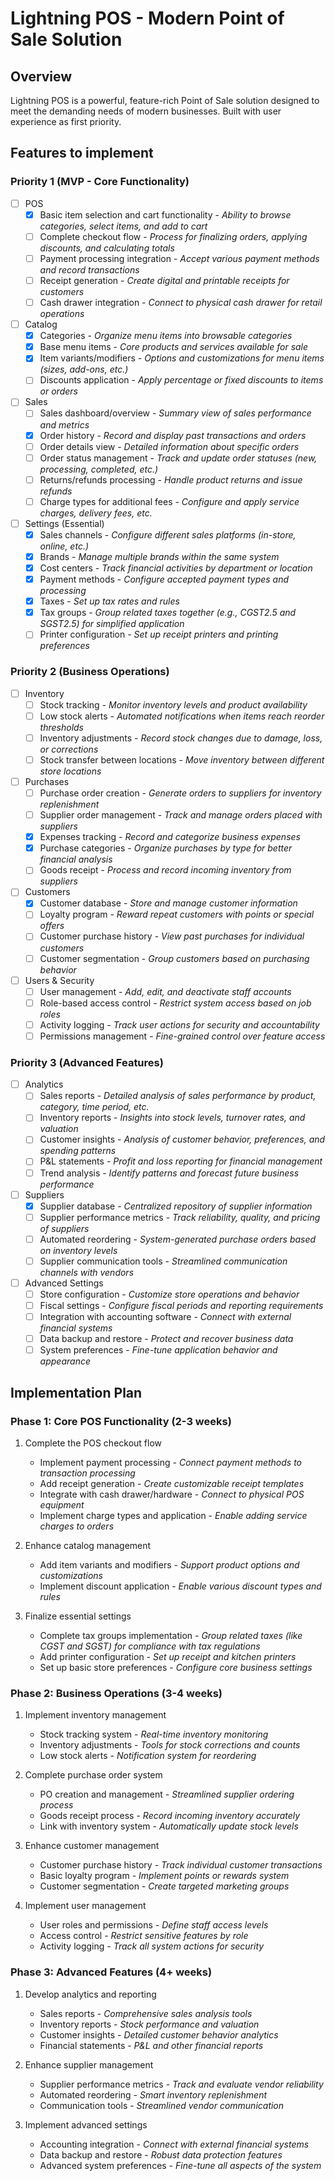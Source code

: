 # Lightning POS - Modern Point of Sale Solution

## Overview
Lightning POS is a powerful, feature-rich Point of Sale solution designed to meet the demanding needs of modern businesses. Built with user experience as first priority.


## Features to implement

### Priority 1 (MVP - Core Functionality)
- [ ] POS
  - [x] Basic item selection and cart functionality - *Ability to browse categories, select items, and add to cart*
  - [ ] Complete checkout flow - *Process for finalizing orders, applying discounts, and calculating totals*
  - [ ] Payment processing integration - *Accept various payment methods and record transactions*
  - [ ] Receipt generation - *Create digital and printable receipts for customers*
  - [ ] Cash drawer integration - *Connect to physical cash drawer for retail operations*

- [ ] Catalog
  - [x] Categories - *Organize menu items into browsable categories*
  - [x] Base menu items - *Core products and services available for sale*
  - [x] Item variants/modifiers - *Options and customizations for menu items (sizes, add-ons, etc.)*
  - [ ] Discounts application - *Apply percentage or fixed discounts to items or orders*

- [ ] Sales
  - [ ] Sales dashboard/overview - *Summary view of sales performance and metrics*
  - [x] Order history - *Record and display past transactions and orders*
  - [ ] Order details view - *Detailed information about specific orders*
  - [ ] Order status management - *Track and update order statuses (new, processing, completed, etc.)*
  - [ ] Returns/refunds processing - *Handle product returns and issue refunds*
  - [ ] Charge types for additional fees - *Configure and apply service charges, delivery fees, etc.*

- [ ] Settings (Essential)
  - [x] Sales channels - *Configure different sales platforms (in-store, online, etc.)*
  - [x] Brands - *Manage multiple brands within the same system*
  - [x] Cost centers - *Track financial activities by department or location*
  - [x] Payment methods - *Configure accepted payment types and processing*
  - [x] Taxes - *Set up tax rates and rules*
  - [x] Tax groups - *Group related taxes together (e.g., CGST2.5 and SGST2.5) for simplified application*
  - [ ] Printer configuration - *Set up receipt printers and printing preferences*

### Priority 2 (Business Operations)
- [ ] Inventory
  - [ ] Stock tracking - *Monitor inventory levels and product availability*
  - [ ] Low stock alerts - *Automated notifications when items reach reorder thresholds*
  - [ ] Inventory adjustments - *Record stock changes due to damage, loss, or corrections*
  - [ ] Stock transfer between locations - *Move inventory between different store locations*

- [ ] Purchases
  - [ ] Purchase order creation - *Generate orders to suppliers for inventory replenishment*
  - [ ] Supplier order management - *Track and manage orders placed with suppliers*
  - [x] Expenses tracking - *Record and categorize business expenses*
  - [x] Purchase categories - *Organize purchases by type for better financial analysis*
  - [ ] Goods receipt - *Process and record incoming inventory from suppliers*

- [ ] Customers
  - [x] Customer database - *Store and manage customer information*
  - [ ] Loyalty program - *Reward repeat customers with points or special offers*
  - [ ] Customer purchase history - *View past purchases for individual customers*
  - [ ] Customer segmentation - *Group customers based on purchasing behavior*

- [ ] Users & Security
  - [ ] User management - *Add, edit, and deactivate staff accounts*
  - [ ] Role-based access control - *Restrict system access based on job roles*
  - [ ] Activity logging - *Track user actions for security and accountability*
  - [ ] Permissions management - *Fine-grained control over feature access*

### Priority 3 (Advanced Features)
- [ ] Analytics
  - [ ] Sales reports - *Detailed analysis of sales performance by product, category, time period, etc.*
  - [ ] Inventory reports - *Insights into stock levels, turnover rates, and valuation*
  - [ ] Customer insights - *Analysis of customer behavior, preferences, and spending patterns*
  - [ ] P&L statements - *Profit and loss reporting for financial management*
  - [ ] Trend analysis - *Identify patterns and forecast future business performance*

- [ ] Suppliers
  - [x] Supplier database - *Centralized repository of supplier information*
  - [ ] Supplier performance metrics - *Track reliability, quality, and pricing of suppliers*
  - [ ] Automated reordering - *System-generated purchase orders based on inventory levels*
  - [ ] Supplier communication tools - *Streamlined communication channels with vendors*

- [ ] Advanced Settings
  - [ ] Store configuration - *Customize store operations and behavior*
  - [ ] Fiscal settings - *Configure fiscal periods and reporting requirements*
  - [ ] Integration with accounting software - *Connect with external financial systems*
  - [ ] Data backup and restore - *Protect and recover business data*
  - [ ] System preferences - *Fine-tune application behavior and appearance*

## Implementation Plan

### Phase 1: Core POS Functionality (2-3 weeks)
1. Complete the POS checkout flow
   - Implement payment processing - *Connect payment methods to transaction processing*
   - Add receipt generation - *Create customizable receipt templates*
   - Integrate with cash drawer/hardware - *Connect to physical POS equipment*
   - Implement charge types and application - *Enable adding service charges to orders*

2. Enhance catalog management
   - Add item variants and modifiers - *Support product options and customizations*
   - Implement discount application - *Enable various discount types and rules*

3. Finalize essential settings
   - Complete tax groups implementation - *Group related taxes (like CGST and SGST) for compliance with tax regulations*
   - Add printer configuration - *Set up receipt and kitchen printers*
   - Set up basic store preferences - *Configure core business settings*

### Phase 2: Business Operations (3-4 weeks)
1. Implement inventory management
   - Stock tracking system - *Real-time inventory monitoring*
   - Inventory adjustments - *Tools for stock corrections and counts*
   - Low stock alerts - *Notification system for reordering*

2. Complete purchase order system
   - PO creation and management - *Streamlined supplier ordering process*
   - Goods receipt process - *Record incoming inventory accurately*
   - Link with inventory system - *Automatically update stock levels*

3. Enhance customer management
   - Customer purchase history - *Track individual customer transactions*
   - Basic loyalty program - *Implement points or rewards system*
   - Customer segmentation - *Create targeted marketing groups*

4. Implement user management
   - User roles and permissions - *Define staff access levels*
   - Access control - *Restrict sensitive features by role*
   - Activity logging - *Track all system actions for security*

### Phase 3: Advanced Features (4+ weeks)
1. Develop analytics and reporting
   - Sales reports - *Comprehensive sales analysis tools*
   - Inventory reports - *Stock performance and valuation*
   - Customer insights - *Detailed customer behavior analytics*
   - Financial statements - *P&L and other financial reports*

2. Enhance supplier management
   - Supplier performance metrics - *Track and evaluate vendor reliability*
   - Automated reordering - *Smart inventory replenishment*
   - Communication tools - *Streamlined vendor communication*

3. Implement advanced settings
   - Accounting integration - *Connect with external financial systems*
   - Data backup and restore - *Robust data protection features*
   - Advanced system preferences - *Fine-tune all aspects of the system*
